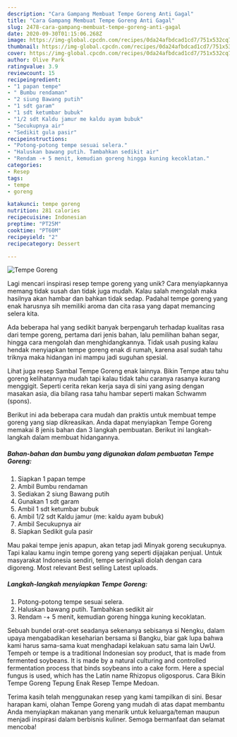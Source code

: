 ```yaml
---
description: "Cara Gampang Membuat Tempe Goreng Anti Gagal"
title: "Cara Gampang Membuat Tempe Goreng Anti Gagal"
slug: 2478-cara-gampang-membuat-tempe-goreng-anti-gagal
date: 2020-09-30T01:15:06.268Z
image: https://img-global.cpcdn.com/recipes/0da24afbdcad1cd7/751x532cq70/tempe-goreng-foto-resep-utama.jpg
thumbnail: https://img-global.cpcdn.com/recipes/0da24afbdcad1cd7/751x532cq70/tempe-goreng-foto-resep-utama.jpg
cover: https://img-global.cpcdn.com/recipes/0da24afbdcad1cd7/751x532cq70/tempe-goreng-foto-resep-utama.jpg
author: Olive Park
ratingvalue: 3.9
reviewcount: 15
recipeingredient:
- "1 papan tempe"
- " Bumbu rendaman"
- "2 siung Bawang putih"
- "1 sdt garam"
- "1 sdt ketumbar bubuk"
- "1/2 sdt Kaldu jamur me kaldu ayam bubuk"
- "Secukupnya air"
- "Sedikit gula pasir"
recipeinstructions:
- "Potong-potong tempe sesuai selera."
- "Haluskan bawang putih. Tambahkan sedikit air"
- "Rendam -+ 5 menit, kemudian goreng hingga kuning kecoklatan."
categories:
- Resep
tags:
- tempe
- goreng

katakunci: tempe goreng 
nutrition: 281 calories
recipecuisine: Indonesian
preptime: "PT25M"
cooktime: "PT60M"
recipeyield: "2"
recipecategory: Dessert

---
```



![Tempe Goreng](https://img-global.cpcdn.com/recipes/0da24afbdcad1cd7/751x532cq70/tempe-goreng-foto-resep-utama.jpg)

Lagi mencari inspirasi resep tempe goreng yang unik? Cara menyiapkannya memang tidak susah dan tidak juga mudah. Kalau salah mengolah maka hasilnya akan hambar dan bahkan tidak sedap. Padahal tempe goreng yang enak harusnya sih memiliki aroma dan cita rasa yang dapat memancing selera kita.

Ada beberapa hal yang sedikit banyak berpengaruh terhadap kualitas rasa dari tempe goreng, pertama dari jenis bahan, lalu pemilihan bahan segar, hingga cara mengolah dan menghidangkannya. Tidak usah pusing kalau hendak menyiapkan tempe goreng enak di rumah, karena asal sudah tahu triknya maka hidangan ini mampu jadi suguhan spesial.

Lihat juga resep Sambal Tempe Goreng enak lainnya. Bikin Tempe atau tahu goreng kelihatannya mudah tapi kalau tidak tahu caranya rasanya kurang menggigit. Seperti cerita rekan kerja saya di sini yang asing dengan masakan asia, dia bilang rasa tahu hambar seperti makan Schwamm (spons).


Berikut ini ada beberapa cara mudah dan praktis untuk membuat tempe goreng yang siap dikreasikan. Anda dapat menyiapkan Tempe Goreng memakai 8 jenis bahan dan 3 langkah pembuatan. Berikut ini langkah-langkah dalam membuat hidangannya.

<!--inarticleads1-->

##### Bahan-bahan dan bumbu yang digunakan dalam pembuatan Tempe Goreng:

1. Siapkan 1 papan tempe
1. Ambil  Bumbu rendaman
1. Sediakan 2 siung Bawang putih
1. Gunakan 1 sdt garam
1. Ambil 1 sdt ketumbar bubuk
1. Ambil 1/2 sdt Kaldu jamur (me: kaldu ayam bubuk)
1. Ambil Secukupnya air
1. Siapkan Sedikit gula pasir


Mau pakai tempe jenis apapun, akan tetap jadi Minyak goreng secukupnya. Tapi kalau kamu ingin tempe goreng yang seperti dijajakan penjual. Untuk masyarakat Indonesia sendiri, tempe seringkali diolah dengan cara digoreng. Most relevant Best selling Latest uploads. 

<!--inarticleads2-->

##### Langkah-langkah menyiapkan Tempe Goreng:

1. Potong-potong tempe sesuai selera.
1. Haluskan bawang putih. Tambahkan sedikit air
1. Rendam -+ 5 menit, kemudian goreng hingga kuning kecoklatan.


Sebuah bundel orat-oret seadanya sekenanya sebisanya si Nengku, dalam upaya mengabadikan keseharian bersama si Bangku, biar gak lupa bahwa kami harus sama-sama kuat menghadapi kelakuan satu sama lain UwU. Tempeh or tempe is a traditional Indonesian soy product, that is made from fermented soybeans. It is made by a natural culturing and controlled fermentation process that binds soybeans into a cake form. Here a special fungus is used, which has the Latin name Rhizopus oligosporus. Cara Bikin Tempe Goreng Tepung Enak Resep Tempe Medoan. 

Terima kasih telah menggunakan resep yang kami tampilkan di sini. Besar harapan kami, olahan Tempe Goreng yang mudah di atas dapat membantu Anda menyiapkan makanan yang menarik untuk keluarga/teman maupun menjadi inspirasi dalam berbisnis kuliner. Semoga bermanfaat dan selamat mencoba!

